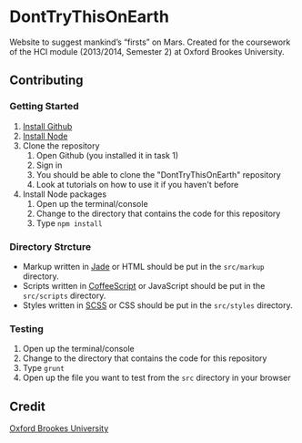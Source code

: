 # DontTryThisOnEarth
Website to suggest mankind’s “firsts” on Mars. Created for the coursework of the HCI module (2013/2014, Semester 2) at Oxford Brookes University.

## Contributing
### Getting Started
1. [Install Github](https://help.github.com/articles/set-up-git)
2. [Install Node](http://nodejs.org/)
3. Clone the repository
	1. Open Github (you installed it in task 1)
	2. Sign in
	3. You should be able to clone the "DontTryThisOnEarth" repository
	4. Look at tutorials on how to use it if you haven't before
4. Install Node packages
	1. Open up the terminal/console
	2. Change to the directory that contains the code for this repository
	3. Type `npm install`

### Directory Strcture
- Markup written in [Jade](http://jade-lang.com/) or HTML should be put in the `src/markup` directory.
- Scripts written in [CoffeeScript](http://coffeescript.org/) or JavaScript should be put in the `src/scripts` directory.
- Styles written in [SCSS](http://sass-lang.com/) or CSS should be put in the `src/styles` directory.

### Testing
1. Open up the terminal/console
2. Change to the directory that contains the code for this repository
3. Type `grunt`
4. Open up the file you want to test from the `src` directory in your browser


## Credit
[Oxford Brookes University](http://www.brookes.ac.uk)


